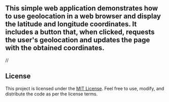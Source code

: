 ## This simple web application demonstrates how to use geolocation in a web browser and display the latitude and longitude coordinates. It includes a button that, when clicked, requests the user's geolocation and updates the page with the obtained coordinates.
//

## License
This project is licensed under the [MIT License](LICENSE). Feel free to use, modify, and distribute the code as per the license terms.



